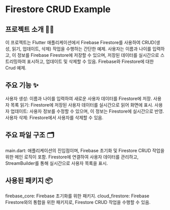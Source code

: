 # Firestore CRUD Example

## 프로젝트 소개 👨‍💻
이 프로젝트는 Flutter 애플리케이션에서 Firebase Firestore를 사용하여 CRUD(생성, 읽기, 업데이트, 삭제) 작업을 수행하는 간단한 예제. 사용자는 이름과 나이를 입력하고, 이 정보를 Firebase Firestore에 저장할 수 있으며, 저장된 데이터를 실시간으로 스트리밍하여 표시하고, 업데이트 및 삭제할 수 있음. Firebase와 Firestore에 대한 Crud 예제.

## 주요 기능 ✨
사용자 생성: 이름과 나이를 입력하여 새로운 사용자 데이터를 Firestore에 저장.
사용자 목록 읽기: Firestore에 저장된 사용자 데이터를 실시간으로 읽어 화면에 표시.
사용자 업데이트: 사용자 정보를 수정할 수 있으며, 이 정보는 Firestore에 실시간으로 반영.
사용자 삭제: Firestore에서 사용자를 삭제할 수 있음.

## 주요 파일 구조 🗂️
main.dart: 애플리케이션의 진입점이며, Firebase 초기화 및 Firestore CRUD 작업을 위한 메인 로직이 포함.
Firestore에 연결하여 사용자 데이터를 관리하고, StreamBuilder를 통해 실시간으로 사용자 목록을 표시.

## 사용된 패키지 📦
firebase_core: Firebase 초기화를 위한 패키지.
cloud_firestore: Firebase Firestore와의 통합을 위한 패키지로, Firestore CRUD 작업을 수행할 수 있음.
